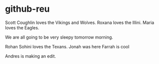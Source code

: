 # github-reu

Scott Coughlin loves the Vikings and Wolves.
Roxana loves the Illini.
Maria loves the Eagles.

We are all going to be very sleepy tomorrow morning.

Rohan Sohini loves the Texans.
Jonah was here
Farrah is cool

Andres is making an edit.
